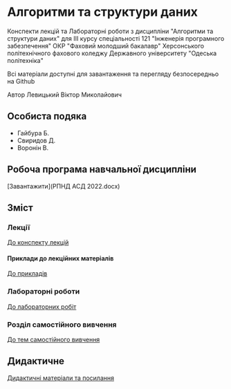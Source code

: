 # Алгоритми та структури даних

Конспекти лекцій та Лабораторні роботи з дисципліни "Алгоритми та структури даних" для III курсу спеціальності 121 "Інженерія програмного забезпечення" ОКР "Фаховий молодший бакалавр" Херсонського політехнічного фахового коледжу Державного університету "Одеська політехніка"

Всі матеріали доступні для завантаження та перегляду безпосередньо на Github 

Автор Левицький Віктор Миколайович

## Особиста подяка

* Гайбура Б.
* Свиридов Д.
* Воронін В.

## Робоча програма навчальної дисципліни

[Завантажити](РПНД АСД 2022.docx)

## Зміст
### Лекції

[До конспекту лекцій](Лекціі)

#### Приклади до лекційних матеріалів

[До прикладів](Лекціі/src/)

### Лабораторні роботи

[До лабораторних робіт](Лабораторні)


### Розділ самостійного вивчення

[До тем самостійного вивчення](Самостійні)

## Дидактичне

[Дидактичні матеріали та посилання](Дидактичне)


